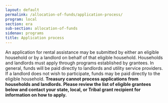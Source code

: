 ```yaml
---
layout: default
permalink: /allocation-of-funds/application-process/
program: local
section: era
sub-section: allocation-of-funds
sidenav: programs
title: Application process
---
```


An application for rental assistance may be submitted by either an eligible household or by a landlord on behalf of that eligible household. Households and landlords must apply through programs established by grantees. In general, funds will be paid directly to landlords and utility service providers. If a landlord does not wish to participate, funds may be paid directly to the eligible household. <strong>Treasury cannot process applications from households and landlords. Please review the list of eligible grantees below and contact your state, local, or Tribal grant recipient for information on how to apply.</strong>
